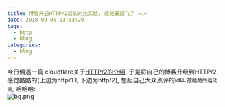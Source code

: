 ```yaml
---
title: 博客开启HTTP/2后的对比实验, 感觉要起飞了 =.=
date: 2018-09-05 23:53:20
tags:
  - http
  - blog
categories:
  - blog
---
```


今日偶遇一篇 cloudflare关于[HTTP/2的介绍](https://www.cloudflare.com/website-optimization/http2/what-is-http2/). 于是将自己的博客升级到HTTP/2, 感觉酷酷的(上边为http/1.1, 下边为http/2), 想起自己大众点评的id叫做`酷酷的运动圆`, 哈哈哈:   
![bg.png](https://i.loli.net/2018/09/07/5b9252752e141.png)

<!--![bg](/images/blog/1800905_blog_http2/bg.png)--> 



